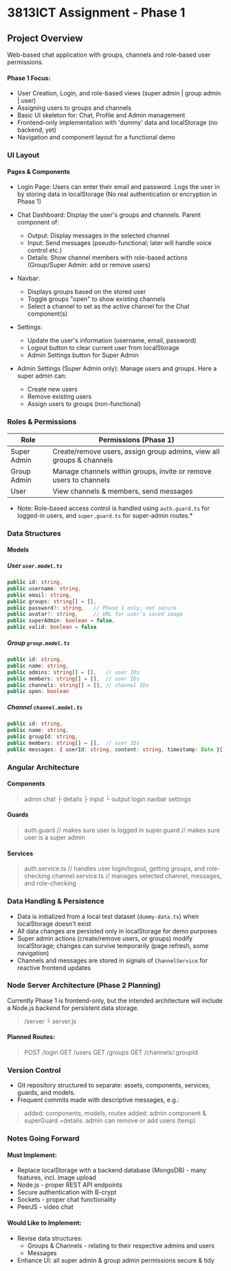 
# 3813ICT Assignment - Phase 1


## Project Overview
Web-based chat application with groups, channels and role-based user permissions.
#### Phase 1 Focus:
* User Creation, Login, and role-based views (super admin | group admin | user)
* Assigning users to groups and channels
* Basic UI skeleton for: Chat, Profile and Admin management
* Frontend-only implementation with 'dummy' data and localStorage (no backend, yet)
* Navigation and component layout for a functional demo



### UI Layout
#### Pages & Components
* Login Page:
  Users can enter their email and password. Logs the user in by storing data in localStorage (No real authentication or encryption in Phase 1)

* Chat Dashboard:
  Display the user's groups and channels. Parent component of:
  * Output: Display messages in the selected channel
  * Input: Send messages (pseudo-functional; later will handle voice control etc.)
  * Details: Show channel members with role-based actions (Group/Super Admin: add or remove users)

* Navbar:
  * Displays groups based on the stored user
  * Toggle groups "open" to show existing channels
  * Select a channel to set as the active channel for the Chat component(s)

* Settings:
  * Update the user's information (username, email, password)
  * Logout button to clear current user from localStorage
  * Admin Settings button for Super Admin

* Admin Settings (Super Admin only): 
  Manage users and groups. Here a super admin can:
  * Create new users
  * Remove existing users
  * Assign users to groups (non-functional)



### Roles & Permissions

|Role        | Permissions (Phase 1)                                                |
|------------|----------------------------------------------------------------------|
|Super Admin | Create/remove users, assign group admins, view all groups & channels |
|Group Admin | Manage channels within groups, invite or remove users to channels    |
|User        | View channels & members, send messages                               |

* Note: Role-based access control is handled using `auth.guard.ts` for logged-in users,
and `super.guard.ts` for super-admin routes.*



### Data Structures
#### Models
##### User `user.model.ts`
```ts
public id: string,
public username: string,
public email: string,
public groups: string[] = [],
public password?: string,   // Phase 1 only; not secure
public avatar?: string,     // URL for user's saved image
public superAdmin: boolean = false,
public valid: boolean = false
```
##### Group `group.model.ts`
```ts
public id: string,
public name: string,
public admins: string[] = [],   // user IDs
public members: string[] = [],  // user IDs
public channels: string[] = [], // channel IDs
public open: boolean
```
##### Channel `channel.model.ts`
```ts
public id: string,
public name: string,
public groupId: string,
public members: string[] = [],  // user IDs
public messages: { userId: string, content: string, timestamp: Date }[] = []
```


### Angular Architecture
#### Components
> admin
> chat
> ├ details
> ├ input
> └ output
> login
> navbar
> settings
#### Guards
> auth.guard    // makes sure user is logged in
> super.guard   // makes sure user is a super admin
#### Services
> auth.service.ts     // handles user login/logout, getting groups, and role-checking
> channel.service.ts  // manages selected channel, messages, and role-checking 



### Data Handling & Persistence
* Data is initialized from a local test dataset (`dummy-data.ts`) when localStorage doesn't exist
* All data changes are persisted only in localStorage for demo purposes
* Super admin actions (create/remove users, or groups) modify localStorage; changes can survive temporarily (page refresh, some navigation)
* Channels and messages are stored in signals of `ChannelService` for reactive frontend updates



### Node Server Architecture (Phase 2 Planning)
Currently Phase 1 is frontend-only, but the intended architecture will include a Node.js backend for persistent data storage.

> /server
> └ server.js

#### Planned Routes:
> POST /login
> GET /users
> GET /groups
> GET /channels/:groupId



### Version Control
* Git repository structured to separate: assets, components, services, guards, and models.
* Frequent commits made with descriptive messages, e.g.:
> added: components, models, routes
> added: admin component & superGuard
> +details: admin can remove or add users (temp)



### Notes Going Forward
#### Must Implement:
* Replace localStorage with a backend database (MongoDB) - many features, incl. image upload
* Node.js - proper REST API endpoints
* Secure authentication with B-crypt
* Sockets - proper chat functionality
* PeerJS - video chat

#### Would Like to Implement:
* Revise data structures:
  * Groups & Channels - relating to their respective admins and users
  * Messages
* Enhance UI: all super admin & group admin permissions secure & tidy 


